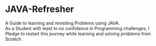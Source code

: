# JAVA-Refresher
A Guide to learning and revisiting Problems using JAVA.  
As a Student with least to no confidence in Programming challenges, I Pledge to restart this journey while learning and solving problems from Scratch.
